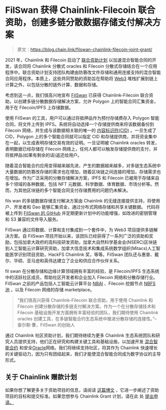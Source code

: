 # FilSwan 获得 Chainlink-Filecoin 联合资助，创建多链分散数据存储支付解决方案

> 原文：<https://blog.chain.link/filswan-chainlink-filecoin-joint-grant/>

2021 年，Chainlink 和 Filecoin 启动了 [联合资助计划](https://blog.chain.link/announcing-the-chainlink-and-filecoin-joint-grant-program/) 以加速混合智能合同的开发，该合同将 Chainlink 分散式 oracles 和 Filecoin 分散式存储结合在一个应用程序中。联合资助计划支持团队构建由防篡改文件存储和通用连接支持的混合智能合同应用程序。本质上，这些共同赞助的资助旨在帮助将 [Web3](https://chain.link/education/web3) 堆栈扩展到链上计算之外，以包括分散的链外计算、数据和存储。

考虑到这一点，我们很高兴地宣布 [FilSwan](https://www.filswan.com/) 已获得 Chainlink-Filecoin 联合资助，以创建多链分散数据存储解决方案，允许 Polygon 上的智能合同汇集资金，用于在 Filecoin/IPFS 上存储数据。

使用 FilSwan 的工具，用户可以通过将抵押品作为预付存储费存入 Polygon 智能合同，将文件上传到 IPFS。系统将自动选择一个存储提供商来将该数据备份到 Filecoin 网络，并生成与该数据相关联的唯一的 [内容标识符(CID)](https://spec.filecoin.io/#section-glossary.cid) 。一旦生成了 CID，Polygon 上的多个智能合同就可以指定 CID 和存储提供商，并将资金集中在一起，以生成表明存储交易有效的证明。一旦证明被 Chainlink oracles 转发，表明数据已经存储在 Filecoin 网络上，任何人都可以触发存储提供商的支付，并将抵押品(如果有剩余的话)返还给用户。

随着混合智能合约应用变得越来越先进，产生的数据越来越多，对多链生态系统中大量数据的防篡改存储的需求也在增加，随着区块链之间连接的增加，存储需求也在增加。作为广泛采用的分散存储解决方案，IPFS 和 Filecoin 已被用于存储来自多个领域的各种数据，包括 NFT 元数据、科学数据、体育数据、市场分析等。然而，为其他区块链的多个智能合同支付存储费用的问题仍未解决。

fils wan 的多链数据存储支付解决方案由 Chainlink 的无缝连接提供支持，将使用户、开发者和 Dao 能够汇集资金，通过分布式网络存储和共享关键数据。 代码将被上传到 [FilSwan 的 GitHub](https://github.com/filswan/) 并定期更新计划中的功能增强，如改进的密钥管理和 S3 兼容的文件导入服务。

FilSwan 通过将数据、计算和支付集成到一个套件中，为 Web3 项目提供多链解决方案。自 FilSwan 项目开始以来，该团队已经获得了一系列广泛的资助和奖励，包括加拿大政府的高科技研发资助，加拿大自然科学基金会(NSERC)区块链到人工智能云计算研究资助，加拿大信息技术和集成系统数学组织(Mitacs)人工智能医学识别项目资助，HackFS Chainlink 奖，等等。FilSwan 团队还与惠普、戴尔、华硕、亚马逊和英伟达建立了企业和供应合作伙伴关系。

fil swan 在分散存储和边缘计算领域拥有丰富的经验，是 Filecoin/IPFS 生态系统中的活跃社区成员，帮助社区开发者和企业加入 Filecoin 网络和分散存储行业。FilSwan 之前的产品包括人工智能云计算平台 [NBAI](https://nbai.io/) 、Filecoin 挖掘节点 [NBFS 池](https://nbfspool.com/#/) ，以及 Filecoin 网络的存储 marketplace。

> “我们很高兴获得 Chainlink-Filecoin 联合资助，用于使用 Chainlink 和 Filecoin 创建分散存储的多链支付解决方案。作为一个在分散存储技术和 Filecoin 基础设施开发方面拥有丰富经验的团队，我们期待使用 Chainlink oracles 创建工具，在多链智能合约生态系统中推进分散存储的连接性。”–查尔斯·曹，FilSwan 的创始人

通过 Chainlink 社区资助计划，我们期待继续为更多 Chainlink 生态系统团队和研究人员提供支持，他们正在研究和构建关键工具和基础设施，以加速开发 [混合智能合约](https://blog.chain.link/hybrid-smart-contracts-explained/) 和安全[Oracle](https://chain.link/education/blockchain-oracles)网络。我们将继续支持社区，将其作为 Chainlink 快速增长的关键驱动力，因为只有团结起来，我们才能使混合智能合同成为数字协议的主导形式。

## 关于 Chainlink 赠款计划

如果你想了解更多关于资助项目的信息，请阅读 [这篇博文](https://blog.chain.link/introducing-the-chainlink-community-grant-program/) ，它进一步阐述了资助项目的目标和提交标准。如果您想参与 Chainlink Grant 计划，请在此 处 [提出申请。](https://chainlinkgrants.typeform.com/to/efEbsq?typeform-source=blog.chain.link)